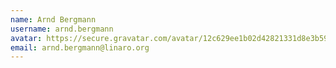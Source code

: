 ```yaml
---
name: Arnd Bergmann
username: arnd.bergmann
avatar: https://secure.gravatar.com/avatar/12c629ee1b02d42821331d8e3b593397
email: arnd.bergmann@linaro.org
---
```

